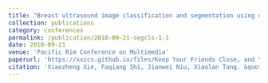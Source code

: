 ```yaml
---
title: "Breast ultrasound image classification and segmentation using convolutional neural networks"
collection: publications
category: conferences
permalink: /publication/2018-09-21-segcls-1-1
date: 2018-09-21
venue: 'Pacific Rim Conference on Multimedia'
paperurl: 'https://xxzcs.github.io/files/Keep Your Friends Close, and Your Enemies Farther: Distance-aware Voxel-wise Contrastive Learning for Semi-supervised Multi-organ Segmentation.pdf'
citation: 'Xiaozheng Xie, Faqiang Shi, Jianwei Niu, Xiaolan Tang. &quot;Breast ultrasound image classification and segmentation using convolutional neural networks.&quot; <i>Pacific rim conference on multimedia</i>. 2018: 200-211.'
---
```

